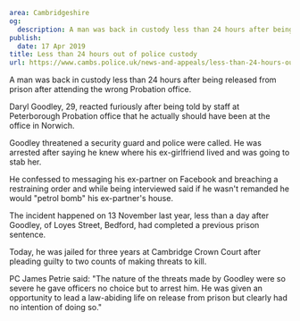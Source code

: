 ```yaml
area: Cambridgeshire
og:
  description: A man was back in custody less than 24 hours after being released from prison after attending the wrong Probation office.
publish:
  date: 17 Apr 2019
title: Less than 24 hours out of police custody
url: https://www.cambs.police.uk/news-and-appeals/less-than-24-hours-out-of-police-custody
```

A man was back in custody less than 24 hours after being released from prison after attending the wrong Probation office.

Daryl Goodley, 29, reacted furiously after being told by staff at Peterborough Probation office that he actually should have been at the office in Norwich.

Goodley threatened a security guard and police were called. He was arrested after saying he knew where his ex-girlfriend lived and was going to stab her.

He confessed to messaging his ex-partner on Facebook and breaching a restraining order and while being interviewed said if he wasn't remanded he would "petrol bomb" his ex-partner's house.

The incident happened on 13 November last year, less than a day after Goodley, of Loyes Street, Bedford, had completed a previous prison sentence.

Today, he was jailed for three years at Cambridge Crown Court after pleading guilty to two counts of making threats to kill.

PC James Petrie said: "The nature of the threats made by Goodley were so severe he gave officers no choice but to arrest him. He was given an opportunity to lead a law-abiding life on release from prison but clearly had no intention of doing so."

